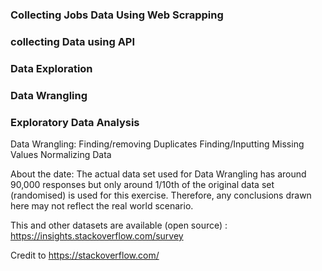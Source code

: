 ### Collecting Jobs Data Using Web Scrapping
### collecting Data using API 
### Data Exploration 
### Data Wrangling
### Exploratory Data Analysis

Data Wrangling: 
Finding/removing Duplicates
Finding/Inputting Missing Values
Normalizing Data

About the date:
The actual data set used for Data Wrangling has around 90,000 responses but only around 1/10th of the original data set (randomised) is used for this exercise. Therefore, any conclusions drawn here may not reflect the real world scenario.

This and other datasets are available (open source) : https://insights.stackoverflow.com/survey

Credit to https://stackoverflow.com/
